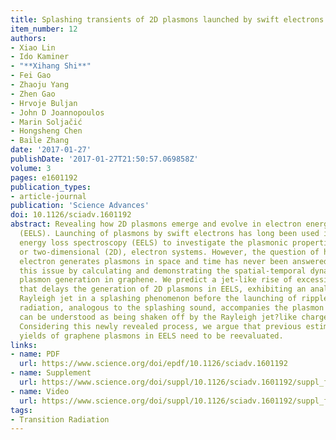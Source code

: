 ```yaml
---
title: Splashing transients of 2D plasmons launched by swift electrons
item_number: 12
authors:
- Xiao Lin
- Ido Kaminer
- "**Xihang Shi**"
- Fei Gao
- Zhaoju Yang
- Zhen Gao
- Hrvoje Buljan
- John D Joannopoulos
- Marin Soljačić
- Hongsheng Chen
- Baile Zhang
date: '2017-01-27'
publishDate: '2017-01-27T21:50:57.069858Z'
volume: 3
pages: e1601192 
publication_types:
- article-journal
publication: 'Science Advances'
doi: 10.1126/sciadv.1601192
abstract: Revealing how 2D plasmons emerge and evolve in electron energy?loss spectroscopy
  (EELS). Launching of plasmons by swift electrons has long been used in electron
  energy loss spectroscopy (EELS) to investigate the plasmonic properties of ultrathin,
  or two-dimensional (2D), electron systems. However, the question of how a swift
  electron generates plasmons in space and time has never been answered. We address
  this issue by calculating and demonstrating the spatial-temporal dynamics of 2D
  plasmon generation in graphene. We predict a jet-like rise of excessive charge concentration
  that delays the generation of 2D plasmons in EELS, exhibiting an analog to the hydrodynamic
  Rayleigh jet in a splashing phenomenon before the launching of ripples. The photon
  radiation, analogous to the splashing sound, accompanies the plasmon emission and
  can be understood as being shaken off by the Rayleigh jet?like charge concentration.
  Considering this newly revealed process, we argue that previous estimates on the
  yields of graphene plasmons in EELS need to be reevaluated.
links:
- name: PDF
  url: https://www.science.org/doi/epdf/10.1126/sciadv.1601192
- name: Supplement
  url: https://www.science.org/doi/suppl/10.1126/sciadv.1601192/suppl_file/1601192_sm.pdf
- name: Video
  url: https://www.science.org/doi/suppl/10.1126/sciadv.1601192/suppl_file/1601192_movie_s1.mov
tags:
- Transition Radiation
---
```

